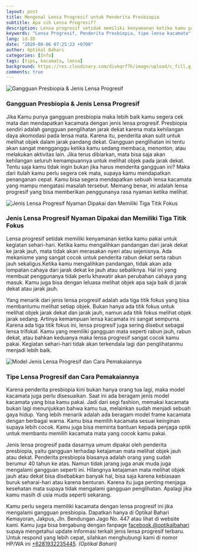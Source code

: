 ```yaml
---
layout: post
title: Mengenal Lensa Progresif untuk Penderita Presbiopia
subtitle: Apa sih Lensa Progresif?
description: Lensa progresif setidak memiliki kenyamanan ketika kamu pakai untuk kegiatan sehari-hari. Ketika kamu mengalihkan pandangan dari jarak dekat ke jarak jauh, mata tidak akan merasakan nyeri atau sejenisnya.
keywords: "Lensa Progresif, Penderita Presbiopia, tipe lensa kacamata"
lang: id-ID
date: "2020-08-06 07:25:23 +0700"
author: Optikal Bahari
categories: [Info]
tags: [tips, kacamata, lensa]
background: https://res.cloudinary.com/divkqrf7k/image/upload/c_fill,g_face,q_auto,f_avif,w_1920,h_1281/posts/harajuku/female-harajuku-00
comments: true
---
```


<div class="card-deck mb-3">
  <div class="card shadow p-3 mb-5 bg-white rounded">
    <img
      itemprop="image"
      data-src="/assets/img/posts/harajuku/female-harajuku-01.webp"
      src="{{"/assets/img/posts/harajuku/female-harajuku-01.webp" | relative_url
		}}"
      class="card-img-top"
      title="Gangguan Presbiopia & Jenis Lensa Progresif"
      alt="Gangguan Presbiopia & Jenis Lensa Progresif">
    <div class="card-body">
      <h3 class="card-title">Gangguan Presbiopia & Jenis Lensa Progresif</h3>
      <p class="card-text text-left">
        Jika Kamu punya gangguan presbiopia maka lebih baik kamu segera cek mata
				dan mendapatkan kacamata dengan jenis lensa progresif. Presbiopia
				sendiri adalah gangguan penglihatan jarak dekat karena mata kehilangan
				daya akomodasi pada lensa mata. Karena itu, penderita akan sulit untuk
				melihat objek dalam jarak pandang dekat. Gangguan penglihatan ini tentu
				akan sangat mengganggu ketika kamu sedang membaca, menonton, atau
				melakukan aktivitas lain. Jika terus dibiarkan, mata bisa saja akan
				kehilangan seluruh kemampuannya untuk melihat objek pada jarak dekat.
				Tentu saja kamu tidak ingin bukan jika harus menderita gangguan ini?
				Maka dari itulah kamu perlu segera cek mata, supaya kamu mendapatkan
				penanganan cepat. Kamu bisa segera mendapatkan sebuah lensa kacamata
				yang mampu mengatasi masalah tersebut. Memang benar, ini adalah lensa
				progresif yang bisa memberikan penggunanya rasa nyaman ketika melihat.
      </p>
    </div>
  </div>
</div>

<div class="card-deck mb-3">
  <div class="card shadow p-3 mb-5 bg-white rounded">
    <img
      itemprop="image"
      data-src="/assets/img/posts/harajuku/female-harajuku-02.webp"
      src="{{"/assets/img/posts/harajuku/female-harajuku-02.webp" | relative_url
		}}"
      class="card-img-top"
      title="Jenis Lensa Progresif Nyaman Dipakai dan
		Memiliki Tiga Titik Fokus"
      alt="Jenis Lensa Progresif Nyaman Dipakai dan
		Memiliki Tiga Titik Fokus">
    <div class="card-body">
      <h3 class="card-title">
        Jenis Lensa Progresif Nyaman Dipakai dan Memiliki Tiga Titik Fokus
      </h3>
      <p class="card-text text-left">
        Lensa progresif setidak memiliki kenyamanan ketika kamu pakai untuk
				kegiatan sehari-hari. Ketika kamu mengalihkan pandangan dari jarak dekat
				ke jarak jauh, mata tidak akan merasakan nyeri atau sejenisnya. Ada
				mekanisme yang sangat cocok untuk penderita rabun dekat serta rabun jauh
				sekaligus.Ketika kamu mengalihkan pandangan, tidak akan ada lompatan
				cahaya dari jarak dekat ke jauh atau sebaliknya. Hal ini yang membuat
				penggunanya tidak perlu khawatir akan perubahan cahaya yang masuk. Kamu
				juga bisa dengan leluasa melihat objek apa saja baik di jarak dekat atau
				jarak jauh.
      </p>
      <p class="card-text text-left">
        Yang menarik dari jenis lensa progresif adalah ada tiga titik fokus yang
				bisa membantumu melihat setiap objek. Bukan hanya ada titik fokus untuk
				melihat objek jarak dekat dan jarak jauh, namun ada titik fokus melihat
				objek jarak sedang. Artinya kemampuan lensa kacamata ini sangat
				sempurna. Karena ada tiga titik fokus ini, lensa progresif juga sering
				disebut sebagai lensa trifokal. Kamu yang memiliki gangguan mata seperti
				rabun jauh, rabun dekat, atau bahkan keduanya maka lensa progresif
				sangat cocok kamu pakai. Kegiatan sehari-hari tidak akan terkendala lagi
				dan penglihatanmu menjadi lebih baik.
      </p>
    </div>
  </div>
</div>

<div class="card-deck mb-3">
  <div class="card shadow p-3 mb-5 bg-white rounded">
    <img
      itemprop="image"
      data-src="/assets/img/posts/harajuku/female-harajuku-03.webp"
      src="{{"/assets/img/posts/harajuku/female-harajuku-03.webp" | relative_url
		}}"
      class="card-img-top"
      title="Model Jenis Lensa Progresif dan Cara
		Pemakaiannya"
      alt="Model Jenis Lensa Progresif dan Cara Pemakaiannya">
    <div class="card-body">
      <h3 class="card-title">Tipe Lensa Progresif dan Cara Pemakaiannya</h3>
      <p class="card-text text-left">
        Karena penderita presbiopia kini bukan hanya orang tua lagi, maka model
				kacamata juga perlu disesuaikan. Saat ini ada beragam jenis model
				kacamata yang bisa kamu pakai. Jadi dari segi fashion, memakai kacamata
				bukan lagi menunjukkan bahwa kamu tua, melainkan sudah menjadi sebuah
				gaya hidup. Yang lebih menarik adalah ada beragam model frame kacamata
				dengan berbagai warna. Kamu bisa memilih kacamata sesuai keinginan
				supaya lebih cocok. Kamu juga bisa meminta bantuan kepada penjaga optik
				untuk membantu memilih kacamata mata yang cocok kamu pakai.
      </p>
      <p class="card-text text-left">
        Jenis lensa progresif pada dasarnya umum dipakai oleh penderita
				presbiopia, yaitu gangguan terhadap ketajaman mata melihat objek jauh
				atau dekat. Penderita presbiopia biasanya adalah orang yang sudah
				berumur 40 tahun ke atas. Namun tidak jarang juga anak muda juga
				mengalami gangguan seperti ini. Hilangnya ketajaman mata melihat objek
				jauh atau dekat bisa disebabkan banyak hal, bisa saja karena kebiasaan
				buruk seharai-hari atau karena benturan. Karena itu juga penting menjaga
				kesehatan mata supaya tidak mengalami gangguan penglihatan. Apalagi jika
				kamu masih di usia muda seperti sekarang.
      </p>
      <p class="card-text text-left">
        Kamu perlu segera memiliki kacamata dengan lensa progresif ini jika
				mengalami gangguan presbiopia. Dapatkan hanya di Optikal Bahari
				Kemayoran, Jakpus, Jln. Bendungan Jago No. 447 atau lihat di website
				kami. Kamu juga bisa bergabung dengan fanpage
        <a
          href="https://www.facebook.com/optikalbahari"
          id="FBClick"
          title="Facebook Page Optikal Bahari"
          class="FacebookPage">facebook @optikalbahari</a>
        supaya mengetahui update informasi terkait jenis lensa progresif
				terbaru. Untuk respond yang lebih cepat, silahkan menghubungi kami di
				nomor HP/WA ini
        <a
          href="https://api.whatsapp.com/send?phone=6281932235445&text=Hallo%2C+saya+butuh+informasi+lebih+lanjut+mengenai+Optikal+Bahari"
          id="WhatsAppClick"
          class="WhatsAppCall"
          title="Call WhatsApp">+6281932235445</a>.
        <em>(Optikal Bahari)</em>
      </p>
    </div>
  </div>
</div>
